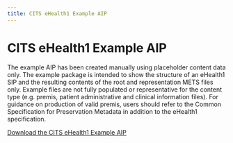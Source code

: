 ```yaml
---
title: CITS eHealth1 Example AIP
---
```

# CITS eHealth1 Example AIP

The example AIP has been created manually using placeholder content data only. The example package is intended to show the structure of an eHealth1 SIP and the resulting contents of the root and representation METS files only. Example files are not fully populated or representative for the content type (e.g. premis, patient administrative and clinical information files). For guidance on production of valid premis, users should refer to the Common Specification for Preservation Metadata in addition to the eHealth1 specification.

[Download the CITS eHealth1 Example AIP](eHealth1_example_SIP_5-a82a6aea-4854-43c9-92b8-8c07455c9c4c.zip)
